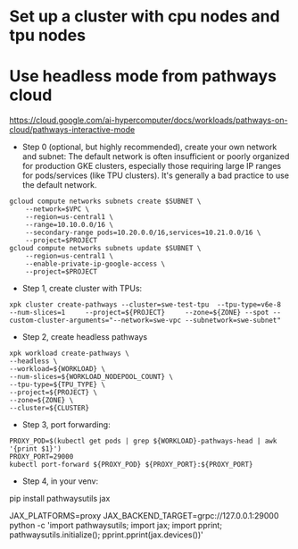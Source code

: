 # Set up a cluster with cpu nodes and tpu nodes
# Use headless mode from pathways cloud
https://cloud.google.com/ai-hypercomputer/docs/workloads/pathways-on-cloud/pathways-interactive-mode
* Step 0 (optional, but highly recommended), create your own network and subnet:
The default network is often insufficient or poorly organized for production GKE clusters, especially those requiring large IP ranges for pods/services (like TPU clusters). It's generally a bad practice to use the default network.
```
gcloud compute networks subnets create $SUBNET \
    --network=$VPC \
    --region=us-central1 \
    --range=10.10.0.0/16 \
    --secondary-range pods=10.20.0.0/16,services=10.21.0.0/16 \
    --project=$PROJECT
gcloud compute networks subnets update $SUBNET \
    --region=us-central1 \
    --enable-private-ip-google-access \
    --project=$PROJECT
```
* Step 1, create cluster with TPUs:
```
xpk cluster create-pathways --cluster=swe-test-tpu  --tpu-type=v6e-8     --num-slices=1     --project=${PROJECT}     --zone=${ZONE} --spot --custom-cluster-arguments="--network=swe-vpc --subnetwork=swe-subnet"
```
* Step 2, create headless pathways
```
xpk workload create-pathways \
--headless \
--workload=${WORKLOAD} \
--num-slices=${WORKLOAD_NODEPOOL_COUNT} \
--tpu-type=${TPU_TYPE} \
--project=${PROJECT} \
--zone=${ZONE} \
--cluster=${CLUSTER}
```
* Step 3, port forwarding:
```
PROXY_POD=$(kubectl get pods | grep ${WORKLOAD}-pathways-head | awk '{print $1}')
PROXY_PORT=29000
kubectl port-forward ${PROXY_POD} ${PROXY_PORT}:${PROXY_PORT}
```

* Step 4, in your venv:

pip install pathwaysutils jax

JAX_PLATFORMS=proxy JAX_BACKEND_TARGET=grpc://127.0.0.1:29000 python -c 'import pathwaysutils; import jax; import pprint; pathwaysutils.initialize(); pprint.pprint(jax.devices())'